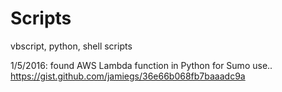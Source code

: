 # Scripts
vbscript, python, shell scripts

1/5/2016: found AWS Lambda function in Python for Sumo use.. https://gist.github.com/jamiegs/36e66b068fb7baaadc9a
